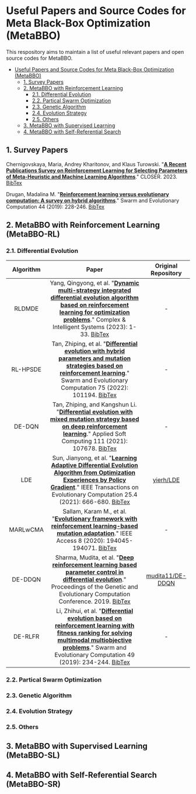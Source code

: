 # Useful Papers and Source Codes for Meta Black-Box Optimization (MetaBBO)

This respository aims to maintain a list of useful relevant papers and open source codes for MetaBBO.

- [Useful Papers and Source Codes for Meta Black-Box Optimization (MetaBBO)](#useful-papers-and-source-codes-for-meta-black-box-optimization-metabbo)
  - [1. Survey Papers](#1-survey-papers)
  - [2. MetaBBO with Reinforcement Learning](#2-metabbo-with-reinforcement-learning-metabbo-rl)
    - [2.1. Differential Evolution](#21-differential-evolution)
    - [2.2. Partical Swarm Optimization](#22-partical-swarm-optimization)
    - [2.3. Genetic Algorithm](#23-genetic-algorithm)
    - [2.4. Evolution Strategy](#24-evolution-strategy)
    - [2.5. Others](#25-others)
  - [3. MetaBBO with Supervised Learning](#3-metabbo-with-supervised-learning-metabbo-sl)
  - [4. MetaBBO with Self-Referential Search](#4-metabbo-with-self-referential-search-metabbo-sr)

## 1. Survey Papers

Chernigovskaya, Maria, Andrey Kharitonov, and Klaus Turowski. "[**A Recent Publications Survey on Reinforcement Learning for Selecting Parameters of Meta-Heuristic and Machine Learning Algorithms**](https://www.scitepress.org/Papers/2023/119543/119543.pdf)." CLOSER. 2023.
[BibTex](https://scholar.googleusercontent.com/scholar.bib?q=info:4jdFv92JE6UJ:scholar.google.com/&output=citation&scisdr=ClFw6mjsEOXkl4nv_Nw:AFWwaeYAAAAAZS_p5NzkTxf6faz97te3d01HrFs&scisig=AFWwaeYAAAAAZS_p5MLs7wpA0fzU8b3nXpq9DHw&scisf=4&ct=citation&cd=-1&hl=en)

Drugan, Madalina M. "[**Reinforcement learning versus evolutionary computation: A survey on hybrid algorithms**](https://www.researchgate.net/profile/Mohamed-Mourad-Lafifi/post/Any_reference_paper_with_detailing_on_how_to_hybradize_Q-Learning_algorithm_with_Genetic_Algorithm_especially_for_a_variable_optimization_problem/attachment/60213347e501d80001b17f3e/AS%3A988921009819663%401612788550903/download/Reinforcement+learning+versus+evolutionary+computation+_+A+survey+on+hybrid+algorithms+_+Drugan2018.pdf)." Swarm and Evolutionary Computation 44 (2019): 228-246. [BibTex](https://scholar.googleusercontent.com/scholar.bib?q=info:ubDobEqzKFQJ:scholar.google.com/&output=citation&scisdr=ClFw6mjsEOXkl4ntLtM:AFWwaeYAAAAAZS_rNtONrncGq42OsZYGX_5sO2c&scisig=AFWwaeYAAAAAZS_rNunOHkUDoGlMUbV702WOFEE&scisf=4&ct=citation&cd=-1&hl=en)

## 2. MetaBBO with Reinforcement Learning (MetaBBO-RL)

### 2.1. Differential Evolution

|Algorithm|Paper|Original Repository|
|:-:|:-:|:-:|
|RLDMDE|Yang, Qingyong, et al. "[**Dynamic multi-strategy integrated differential evolution algorithm based on reinforcement learning for optimization problems**](https://link.springer.com/article/10.1007/s40747-023-01243-9)." Complex & Intelligent Systems (2023): 1-33.  [BibTex](https://scholar.googleusercontent.com/scholar.bib?q=info:G5HPRFAvkuoJ:scholar.google.com/&output=citation&scisdr=ClFw6mjsEOXkl4n6BS8:AFWwaeYAAAAAZS_8HS-L19cKZvppuxG22uN4dJs&scisig=AFWwaeYAAAAAZS_8He7BeQppwwQV6ewudr2nK4E&scisf=4&ct=citation&cd=-1&hl=en)|-|
|RL-HPSDE|Tan, Zhiping, et al. "[**Differential evolution with hybrid parameters and mutation strategies based on reinforcement learning**](https://www.sciencedirect.com/science/article/pii/S2210650222001602)." Swarm and Evolutionary Computation 75 (2022): 101194.  [BibTex](https://scholar.googleusercontent.com/scholar.bib?q=info:ZDaX_JCwM18J:scholar.google.com/&output=citation&scisdr=ClFw6mjsEOXkl4n7TuI:AFWwaeYAAAAAZS_9VuKRYblgisoNwfYtz8IXs4Y&scisig=AFWwaeYAAAAAZS_9Vk7GnXn-4YUbfSmby2w_N-s&scisf=4&ct=citation&cd=-1&hl=en)|-|
|DE-DQN|Tan, Zhiping, and Kangshun Li. "[**Differential evolution with mixed mutation strategy based on deep reinforcement learning**](https://www.sciencedirect.com/science/article/abs/pii/S1568494621005998)." Applied Soft Computing 111 (2021): 107678.  [BibTex](https://scholar.googleusercontent.com/scholar.bib?q=info:FT9DB-IsY28J:scholar.google.com/&output=citation&scisdr=ClFw6mjsEOXkl4n0_XE:AFWwaeYAAAAAZS_y5XH_TfEdp24uinUAtgrAoc0&scisig=AFWwaeYAAAAAZS_y5U91OuZBUuZkW0ZTGDSPj58&scisf=4&ct=citation&cd=-1&hl=en)|-|
|LDE|Sun, Jianyong, et al. "[**Learning Adaptive Differential Evolution Algorithm from Optimization Experiences by Policy Gradient**](https://arxiv.org/pdf/2102.03572)." IEEE Transactions on Evolutionary Computation 25.4 (2021): 666-680.  [BibTex](https://scholar.googleusercontent.com/scholar.bib?q=info:tV1YtPOjIRkJ:scholar.google.com/&output=citation&scisdr=ClFw6mjsEOXkl4n9JF0:AFWwaeYAAAAAZS_7PF0n4P4EImSY0QJcH10jvZY&scisig=AFWwaeYAAAAAZS_7PN77rIkU9KTEIUCx5rFUTk8&scisf=4&ct=citation&cd=-1&hl=en)|[yierh/LDE](https://github.com/yierh/LDE)|
|MARLwCMA|Sallam, Karam M., et al. "[**Evolutionary framework with reinforcement learning-based mutation adaptation**](https://ieeexplore.ieee.org/iel7/6287639/6514899/09239320.pdf)." IEEE Access 8 (2020): 194045-194071.  [BibTex](https://scholar.googleusercontent.com/scholar.bib?q=info:VMrP85q_bBgJ:scholar.google.com/&output=citation&scisdr=ClFw6mjsEOXkl5YGPc8:AFWwaeYAAAAAZTAAJc9qHQImHyOy4Vl2mRgHhic&scisig=AFWwaeYAAAAAZTAAJWUXLnRSDGiSuWoZlL1gNjc&scisf=4&ct=citation&cd=-1&hl=en)|-|
|DE-DDQN|Sharma, Mudita, et al. "[**Deep reinforcement learning based parameter control in differential evolution**](https://arxiv.org/pdf/1905.08006)." Proceedings of the Genetic and Evolutionary Computation Conference. 2019.  [BibTex](https://scholar.googleusercontent.com/scholar.bib?q=info:coilmqXt4_IJ:scholar.google.com/&output=citation&scisdr=ClFw6mjsEOXkl4n1bWQ:AFWwaeYAAAAAZS_zdWQ7JQQ9CrsrzMwyqURwAzM&scisig=AFWwaeYAAAAAZS_zdTs2V4eGjWkK-aMX0IEg8Iw&scisf=4&ct=citation&cd=-1&hl=en)|[mudita11/DE-DDQN](https://github.com/mudita11/DE-DDQN)|
|DE-RLFR|Li, Zhihui, et al. "[**Differential evolution based on reinforcement learning with fitness ranking for solving multimodal multiobjective problems**](https://www.sciencedirect.com/science/article/pii/S2210650218310575)." Swarm and Evolutionary Computation 49 (2019): 234-244.  [BibTex](https://scholar.googleusercontent.com/scholar.bib?q=info:NapbmYYF1R8J:scholar.google.com/&output=citation&scisdr=ClFw6mjsEOXkl4n4jUg:AFWwaeYAAAAAZS_-lUjwjdqg0EG5HMGJ5BIZ8yE&scisig=AFWwaeYAAAAAZS_-lTQkIA1D_KsWdpAPr91Tfs0&scisf=4&ct=citation&cd=-1&hl=en)|-|


### 2.2. Partical Swarm Optimization

### 2.3. Genetic Algorithm

### 2.4. Evolution Strategy

### 2.5. Others

## 3. MetaBBO with Supervised Learning (MetaBBO-SL)

## 4. MetaBBO with Self-Referential Search (MetaBBO-SR)
